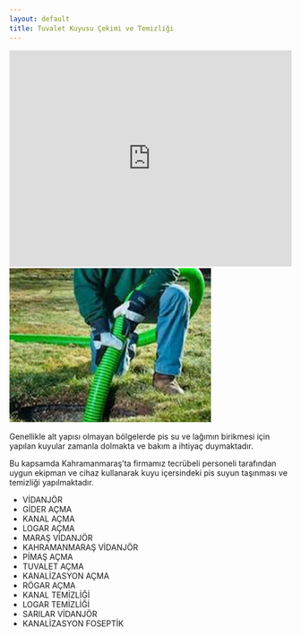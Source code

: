 ```yaml
---
layout: default
title: Tuvalet Kuyusu Çekimi ve Temizliği
---
```


<div class="single-details" markdown="1">

<iframe width="100%" height="386" src="https://www.youtube.com/embed/KTnT3m3N-jw" frameborder="0" allow="accelerometer; autoplay; encrypted-media; gyroscope; picture-in-picture" allowfullscreen></iframe>

<img class="alighn-left" src="img/service/service7.jpg">

Genellikle alt yapısı olmayan bölgelerde pis su ve lağımın birikmesi için yapılan kuyular zamanla dolmakta ve bakım a ihtiyaç duymaktadır.

Bu kapsamda Kahramanmaraş’ta firmamız tecrübeli personeli tarafından uygun ekipman ve cihaz kullanarak kuyu içersindeki pis suyun taşınması ve temizliği yapılmaktadır.

*   VİDANJÖR
*   GİDER AÇMA
*   KANAL AÇMA
*   LOGAR AÇMA
*   MARAŞ VİDANJÖR
*   KAHRAMANMARAŞ VİDANJÖR
*   PİMAŞ AÇMA
*   TUVALET AÇMA
*   KANALİZASYON AÇMA
*   RÖGAR AÇMA
*   KANAL TEMİZLİĞİ
*   LOGAR TEMİZLİĞİ
*   SARILAR VİDANJÖR
*   KANALİZASYON FOSEPTİK

</div>